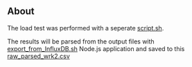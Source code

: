 ## About

The load test was performed with a seperate [script.sh](script.sh).

The results will be parsed from the output files with [export_from_InfluxDB.sh](export_from_InfluxDB.sh) Node.js application and saved to this [raw_parsed_wrk2.csv](raw_parsed_wrk2.csv)